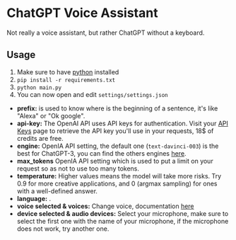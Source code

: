 # ChatGPT Voice Assistant

Not really a voice assistant, but rather ChatGPT without a keyboard.


## Usage
1. Make sure to have [python](https://www.python.org/downloads/ "install python here") installed
2. `pip install -r requirements.txt`
3. `python main.py`
4. You can now open and edit `settings/settings.json`
- **prefix:** is used to know where is the beginning of a sentence, it's like "Alexa" or "Ok google".
- **api-key:** The OpenAI API uses API keys for authentication. Visit your [API Keys](https://beta.openai.com/account/api-keys) page to retrieve the API key you'll use in your requests, 18$ of credits are free.
- **engine:** OpenIA API setting, the default one (`text-davinci-003`) is the best for ChatGPT-3, you can find the others engines [here](https://beta.openai.com/docs/models/gpt-3 "here").
- **max_tokens** OpenIA API setting which is used to put a limit on your request so as not to use too many tokens.
- **temperature:** Higher values means the model will take more risks. Try 0.9 for more creative applications, and 0 (argmax sampling) for ones with a well-defined answer.
- **language:** .
- **voice selected  &  voices:** Change voice, documentation [here](https://support.microsoft.com/en-gb/topic/download-languages-and-voices-for-immersive-reader-read-mode-and-read-aloud-4c83a8d8-7486-42f7-8e46-2b0fdf753130: "here")
- **device selected  &  audio devices:** Select your microphone, make sure to select the first one with the name of your microphone, if the microphone does not work, try another one.
